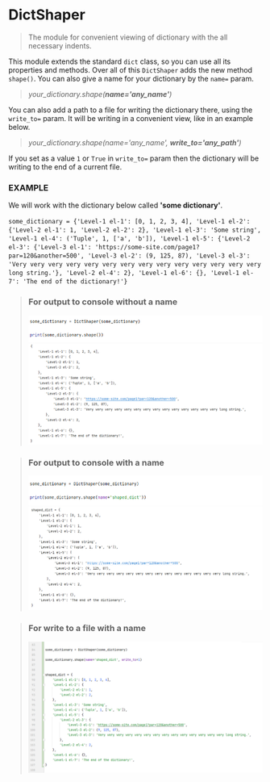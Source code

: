 # DictShaper

> The module for convenient viewing of dictionary 
> with the all necessary indents.

This module extends the standard `dict` class, so you can
use all its properties and methods. Over all of this `DictShaper`
adds the new method `shape()`. You can also give a name for your
dictionary by the `name=` param.

> *your_dictionary.shape(___name='any_name'___)*

You can also add a path to a file for writing the dictionary there,
using the `write_to=` param. It will be writing in a convenient view,
like in an example below.

> *your_dictionary.shape(name='any_name', ___write_to='any_path'___)*

If you set as a value `1` or `True` in `write_to=` param then the
dictionary will be writing to the end of a current file.

### EXAMPLE

We will work with the dictionary below called **'some dictionary'**.

`some_dictionary = {'Level-1 el-1': [0, 1, 2, 3, 4], 'Level-1 el-2': {'Level-2 el-1': 1, 'Level-2 el-2': 2}, 'Level-1 el-3': 'Some string', 'Level-1 el-4': ('Tuple', 1, ['a', 'b']), 'Level-1 el-5': {'Level-2 el-3': {'Level-3 el-1': 'https://some-site.com/page1?par=120&another=500', 'Level-3 el-2': (9, 125, 87), 'Level-3 el-3': 'Very very very very very very very very very very very very very very long string.'}, 'Level-2 el-4': 2}, 'Level-1 el-6': {}, 'Level-1 el-7': 'The end of the dictionary!'}
`

> ### For output to console without a name
> 
> ![DictShaper code](static/dictshaper1a.jpg)
> ![DictShaper code](static/dictshaper1.jpg)

> ### For output to console with a name
> 
> ![DictShaper code](static/dictshaper2a.jpg)
> ![DictShaper code](static/dictshaper2.jpg)

> ### For write to a file with a name
> 
> ![DictShaper code](static/dictshaper3.jpg)